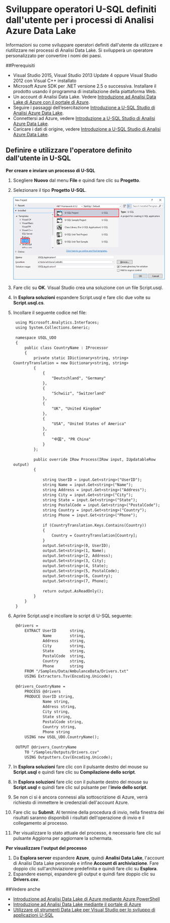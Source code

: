 <properties 
   pageTitle="Sviluppare operatori U-SQL definiti dall'utente per i processi di Analisi Azure Data Lake | Azure" 
   description="Informazioni su come sviluppare operatori definiti dall'utente da utilizzare e riutilizzare nei processi di Analisi Data Lake. " 
   services="data-lake-analytics" 
   documentationCenter="" 
   authors="edmacauley" 
   manager="jhubbard" 
   editor="cgronlun"/>
 
<tags
   ms.service="data-lake-analytics"
   ms.devlang="na"
   ms.topic="article"
   ms.tgt_pltfrm="na"
   ms.workload="big-data" 
   ms.date="05/16/2016"
   ms.author="edmaca"/>


# Sviluppare operatori U-SQL definiti dall'utente per i processi di Analisi Azure Data Lake

Informazioni su come sviluppare operatori definiti dall'utente da utilizzare e riutilizzare nei processi di Analisi Data Lake. Si svilupperà un operatore personalizzato per convertire i nomi dei paesi.

##Prerequisiti

- Visual Studio 2015, Visual Studio 2013 Update 4 oppure Visual Studio 2012 con Visual C++ installato
- Microsoft Azure SDK per .NET versione 2.5 o successiva. Installare il prodotto usando il programma di installazione della piattaforma Web.
- Un account di Analisi Data Lake. Vedere [Introduzione ad Analisi Data Lake di Azure con il portale di Azure](data-lake-analytics-get-started-portal.md).
- Seguire i passaggi dell’esercitazione [Introduzione a U-SQL Studio di Analisi Azure Data Lake](data-lake-analytics-u-sql-get-started.md).
- Connettersi ad Azure, vedere [Introduzione a U-SQL Studio di Analisi Azure Data Lake](data-lake-analytics-u-sql-get-started.md#connect-to-azure).
- Caricare i dati di origine, vedere [Introduzione a U-SQL Studio di Analisi Azure Data Lake](data-lake-analytics-u-sql-get-started.md#upload-source-data-files).

## Definire e utilizzare l'operatore definito dall'utente in U-SQL

**Per creare e inviare un processo di U-SQL**

1. Scegliere **Nuovo** dal menu **File** e quindi fare clic su **Progetto**.
2. Selezionare il tipo **Progetto U-SQL**.

	![Nuovo progetto Visual Studio U-SQL](./media/data-lake-analytics-data-lake-tools-get-started/data-lake-analytics-data-lake-tools-new-project.png)

3. Fare clic su **OK**. Visual Studio crea una soluzione con un file Script.usql.
4. In **Esplora soluzioni** espandere Script.usql e fare clic due volte su **Script.usql.cs**.
5. Incollare il seguente codice nel file:

		using Microsoft.Analytics.Interfaces;
		using System.Collections.Generic;
		
		namespace USQL_UDO
		{
			public class CountryName : IProcessor
			{
				private static IDictionary<string, string> CountryTranslation = new Dictionary<string, string>
				{
					{
						"Deutschland", "Germany"
					},
					{
						"Schwiiz", "Switzerland"
					},
					{
						"UK", "United Kingdom"
					},
					{
						"USA", "United States of America"
					},
					{
						"中国", "PR China"
					}
				};
		
				public override IRow Process(IRow input, IUpdatableRow output)
				{
		
					string UserID = input.Get<string>("UserID");
					string Name = input.Get<string>("Name");
					string Address = input.Get<string>("Address");
					string City = input.Get<string>("City");
					string State = input.Get<string>("State");
					string PostalCode = input.Get<string>("PostalCode");
					string Country = input.Get<string>("Country");
					string Phone = input.Get<string>("Phone");
		
					if (CountryTranslation.Keys.Contains(Country))
					{
						Country = CountryTranslation[Country];
					}
					output.Set<string>(0, UserID);
					output.Set<string>(1, Name);
					output.Set<string>(2, Address);
					output.Set<string>(3, City);
					output.Set<string>(4, State);
					output.Set<string>(5, PostalCode);
					output.Set<string>(6, Country);
					output.Set<string>(7, Phone);
		
					return output.AsReadOnly();
				}
			}
		}

5. Aprire Script.usql e incollare lo script di U-SQL seguente:

		@drivers =
			EXTRACT UserID      string,
					Name        string,
					Address     string,
					City        string,
					State       string,
					PostalCode  string,
					Country     string,
					Phone       string
			FROM "/Samples/Data/AmbulanceData/Drivers.txt"
			USING Extractors.Tsv(Encoding.Unicode);
		
		@drivers_CountryName =
			PROCESS @drivers
			PRODUCE UserID string,
					Name string,
					Address string,
					City string,
					State string,
					PostalCode string,
					Country string,
					Phone string
			USING new USQL_UDO.CountryName();    
		
		OUTPUT @drivers_CountryName
			TO "/Samples/Outputs/Drivers.csv"
			USING Outputters.Csv(Encoding.Unicode);

6. In **Esplora soluzioni** fare clic con il pulsante destro del mouse su **Script.usql** e quindi fare clic su **Compilazione dello script**.
6. In **Esplora soluzioni** fare clic con il pulsante destro del mouse su **Script.usql** e quindi fare clic sul pulsante per l'**invio dello script**.
7. Se non ci si è ancora connessi alla sottoscrizione di Azure, verrà richiesto di immettere le credenziali dell'account Azure.
7. Fare clic su **Submit**. Al termine della procedura di invio, nella finestra dei risultati saranno disponibili i risultati dell'operazione di invio e il collegamento al processo.
8. Per visualizzare lo stato attuale del processo, è necessario fare clic sul pulsante Aggiorna per aggiornare la schermata.

**Per visualizzare l'output del processo**

1. Da **Esplora server** espandere **Azure**, quindi **Analisi Data Lake**, l'account di Analisi Data Lake personale e infine **Account di archiviazione**. Fare doppio clic sull'archiviazione predefinita e quindi fare clic su **Esplora**.
2. Espandere esempi, espandere gli output e quindi fare doppio clic su **Drivers.csv**.


##Vedere anche

- [Introduzione ad Analisi Data Lake di Azure mediante Azure PowerShell](data-lake-analytics-get-started-powershell.md)
- [Introduzione ad Analisi Data Lake mediante il portale di Azure](data-lake-analytics-get-started-portal.md)
- [Utilizzare gli strumenti Data Lake per Visual Studio per lo sviluppo di applicazioni U-SQL](data-lake-analytics-data-lake-tools-get-started.md)

<!---HONumber=AcomDC_0914_2016-->